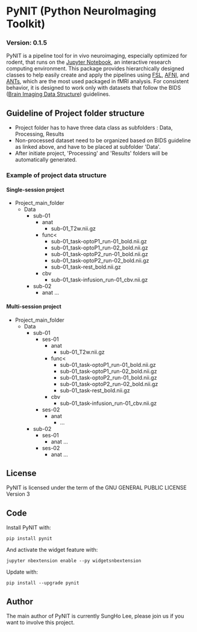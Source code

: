 # PyNIT (Python NeuroImaging Toolkit)
### Version: 0.1.5

PyNIT is a pipeline tool for in vivo neuroimaging, especially optimized for rodent, that runs on the [Jupyter Notebook](http://jupyter-notebook.readthedocs.io/en/stable/), an interactive research computing environment. This package provides hierarchically designed classes to help easily create and apply the pipelines using [FSL](https://fsl.fmrib.ox.ac.uk), [AFNI](https://afni.nimh.nih.gov), and [ANTs](http://stnava.github.io/ANTs/), which are the most used packaged in fMRI analysis. For consistent behavior, it is designed to work only with datasets that follow the BIDS ([Brain Imaging Data Structure](http://bids.neuroimaging.io)) guidelines.

## Guideline of Project folder structure

- Project folder has to have three data class as subfolders : Data, Processing, Results
- Non-processed dataset need to be organized based on BIDS guideline as linked above, and have to be placed at subfolder 'Data'.
- After initiate project, 'Processing' and 'Results' folders will be automatically generated.

### Example of project data structure
#### Single-session project
- Project_main_folder
    - Data
        - sub-01
            - anat
                - sub-01_T2w.nii.gz
            - func<
                - sub-01_task-optoP1_run-01_bold.nii.gz
                - sub-01_task-optoP1_run-02_bold.nii.gz
                - sub-01_task-optoP2_run-01_bold.nii.gz
                - sub-01_task-optoP2_run-02_bold.nii.gz
                - sub-01_task-rest_bold.nii.gz
            - cbv
                - sub-01_task-infusion_run-01_cbv.nii.gz
        - sub-02
            - anat
                ...

#### Multi-session project
- Project_main_folder
    - Data</il>
        - sub-01
            - ses-01
                - anat
                    - sub-01_T2w.nii.gz
                - func<
                    - sub-01_task-optoP1_run-01_bold.nii.gz
                    - sub-01_task-optoP1_run-02_bold.nii.gz
                    - sub-01_task-optoP2_run-01_bold.nii.gz
                    - sub-01_task-optoP2_run-02_bold.nii.gz
                    - sub-01_task-rest_bold.nii.gz
                - cbv
                    - sub-01_task-infusion_run-01_cbv.nii.gz
            - ses-02
                - anat
                    - ...
        - sub-02
            - ses-01
                - anat
                    ...
            - ses-02
                - anat
                    ...

## License
PyNIT is licensed under the term of the GNU GENERAL PUBLIC LICENSE Version 3

## Code
Install PyNIT with:
```
pip install pynit
```

And activate the widget feature with:
```
jupyter nbextension enable --py widgetsnbextension
```

Update with:
```
pip install --upgrade pynit
```

## Author
The main author of PyNIT is currently SungHo Lee, please join us if you want to involve this project.
